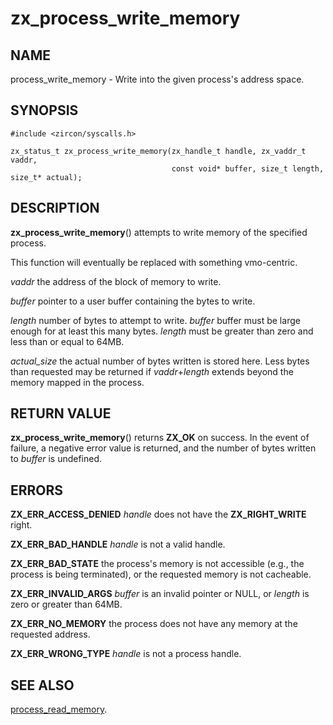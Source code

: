 # zx_process_write_memory

## NAME

process_write_memory - Write into the given process's address space.

## SYNOPSIS

```
#include <zircon/syscalls.h>

zx_status_t zx_process_write_memory(zx_handle_t handle, zx_vaddr_t vaddr,
                                    const void* buffer, size_t length, size_t* actual);

```

## DESCRIPTION

**zx_process_write_memory**() attempts to write memory of the specified process.

This function will eventually be replaced with something vmo-centric.

*vaddr* the address of the block of memory to write.

*buffer* pointer to a user buffer containing the bytes to write.

*length* number of bytes to attempt to write. *buffer* buffer must be large
enough for at least this many bytes.
*length* must be greater than zero and less than or equal to 64MB.

*actual_size* the actual number of bytes written is stored here.
Less bytes than requested may be returned if *vaddr*+*length*
extends beyond the memory mapped in the process.

## RETURN VALUE

**zx_process_write_memory**() returns **ZX_OK** on success.
In the event of failure, a negative error value is returned, and the number of
bytes written to *buffer* is undefined.

## ERRORS

**ZX_ERR_ACCESS_DENIED**  *handle* does not have the **ZX_RIGHT_WRITE** right.

**ZX_ERR_BAD_HANDLE**  *handle* is not a valid handle.

**ZX_ERR_BAD_STATE**  the process's memory is not accessible (e.g.,
the process is being terminated),
or the requested memory is not cacheable.

**ZX_ERR_INVALID_ARGS** *buffer* is an invalid pointer or NULL,
or *length* is zero or greater than 64MB.

**ZX_ERR_NO_MEMORY** the process does not have any memory at the
requested address.

**ZX_ERR_WRONG_TYPE**  *handle* is not a process handle.

## SEE ALSO

[process_read_memory](process_read_memory.md).
